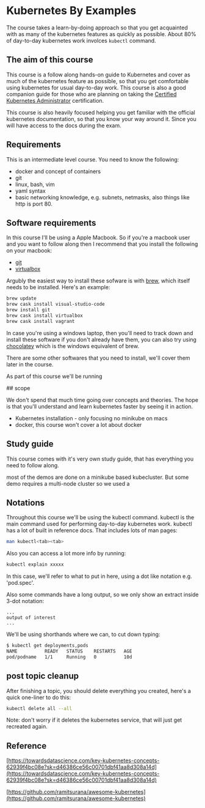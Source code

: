 # Kubernetes By Examples

The course takes a learn-by-doing approach so that you get acquainted with as many of the kubernetes features as quickly as possible. About 80% of day-to-day kubernetes work involces `kubectl` command.

## The aim of this course

This course is a follow along hands-on guide to Kubernetes and cover as much of the kubernetes feature as possible, so that you get comfortable using kubernetes for usual day-to-day work. This course is also a good companion guide for those who are planning on taking the [Certified Kubernetes Administrator](https://www.cncf.io/certification/cka/) certification.

This course is also heavily focused helping you get familiar with the official kubernetes documentation, so that you know your way around it. Since you will have access to the docs during the exam.

## Requirements

This is an intermediate level course. You need to know the following:

- docker and concept of containers
- git
- linux, bash, vim
- yaml syntax
- basic networking knowledge, e.g. subnets, netmasks, also things like http is port 80.

## Software requirements

In this course I'll be using a Apple Macbook. So if you're a macbook user and you want to follow along then I recommend that you install the following on your macbook:


- [git](https://git-scm.com/downloads)
- [virtualbox](https://www.virtualbox.org/wiki/Downloads)


 Argubly the easiest way to install these sofware is with [brew](https://brew.sh/), which itself needs to be installed. Here's an example:

```bash
brew update
brew cask install visual-studio-code
brew install git
brew cask install virtualbox
brew cask install vagrant
```

In case you're using a windows laptop, then you'll need to track down and install these software if you don't already have them, you can also try using [chocolatey](https://chocolatey.org/) which is the windows equivalent of brew. 

There are some other softwares that you need to install, we'll cover them later in the course.

As part of this course we'll be running 

## scope

We don't spend that much time going over concepts and theories. The hope is that you'll understand and learn kubernetes faster by seeing it in action.
- Kubernetes installation - only focusing no minikube on macs
- docker, this course won't cover a lot about docker

## Study guide

This course comes with it's very own study guide, that has everything you need to follow along.

most of the demos are done on a minikube based kubecluster. But some demo requires a multi-node cluster so we used a

## Notations

Throughout this course we'll be using the kubectl command. kubectl is the main command used for performing day-to-day kubernetes work. kubectl has a lot of built in reference docs. That includes lots of man pages:

```bash
man kubectl<tab><tab>
```

Also you can access a lot more info by running:

```bash
kubectl explain xxxxx
```

In this case, we'll refer to what to put in here, using a dot like notation e.g. 'pod.spec'.

Also some commands have a long output, so we only show an extract inside 3-dot notation:

```text
...
output of interest
...
```

We'll be using shorthands where we can, to cut down typing:

```bash
$ kubectl get deployments,pods
NAME          READY   STATUS    RESTARTS   AGE
pod/podname   1/1     Running   0          10d
```

## post topic cleanup

After finishing a topic, you should delete everything you created, here's a quick one-liner to do this:

```bash
kubectl delete all --all
```

Note: don't worry if it deletes the kubernetes service, that will just get recreated again.

## Reference

[https://towardsdatascience.com/key-kubernetes-concepts-62939f4bc08e?sk=d46386ce56c00701dbf41aa8d308a14d](https://towardsdatascience.com/key-kubernetes-concepts-62939f4bc08e?sk=d46386ce56c00701dbf41aa8d308a14d)

[https://github.com/ramitsurana/awesome-kubernetes](https://github.com/ramitsurana/awesome-kubernetes)